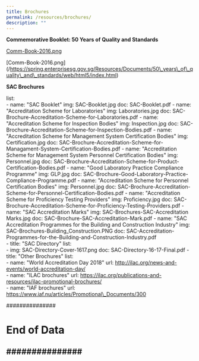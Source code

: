 ```yaml
---
title: Brochures
permalink: /resources/brochures/
description: ""
---
```

**Commemorative Booklet: 50 Years of Quality and Standards**

[Comm-Book-2016.png](/images/brochures/Comm-Book-2016.png)


[Comm-Book-2016.png]
(/https://spring.enterprisesg.gov.sg/Resources/Documents/50\_years\_of\_quality\_and\_standards/web/html5/index.html)
 
 
**SAC Brochures**

list:    
      - name: "SAC Booklet"
        img: SAC-Booklet.jpg
        doc: SAC-Booklet.pdf
      - name: "Accreditation Scheme for Laboratories"
        img: Laboratories.jpg
        doc: SAC-Brochure-Accreditation-Scheme-for-Laboratories.pdf
      - name: "Accreditation Scheme for Inspection Bodies"
        img: Inspection.jpg
        doc: SAC-Brochure-Accreditation-Scheme-for-Inspection-Bodies.pdf 
      - name: "Accreditation Scheme for Management System Certification Bodies"
        img: Certification.jpg
        doc: SAC-Brochure-Accreditation-Scheme-for-Managament-System-Certification-Bodies.pdf 
      - name: "Accreditation Scheme for Management System Personnel Certification Bodies"
        img: Personnel.jpg
        doc: SAC-Brochure-Accreditation-Scheme-for-Product-Certification-Bodies.pdf
      - name: "Good Laboratory Practice Compliance Programme"
        img: GLP.jpg
        doc: SAC-Brochure-Good-Laboratory-Practice-Compliance-Programme.pdf 
      - name: "Accreditation Scheme for Personnel Certification Bodies"
        img: Personnel.jpg
        doc: SAC-Brochure-Accreditation-Scheme-for-Personnel-Certification-Bodies.pdf
      - name: "Accreditation Scheme for Proficiency Testing Providers"
        img: Proficiency.jpg
        doc: SAC-Brochure-Accreditation-Scheme-for-Proficiency-Testing-Providers.pdf 
      - name: "SAC Accreditation Marks"
        img: SAC-Brochures-SAC-Accreditation Marks.jpg
        doc: SAC-Brochure-SAC-Accreditation-Mark.pdf 
      - name: "SAC Accreditation Programmes for the Building and Construction Industry"
        img: SAC-Brochures-Building\_Construction.PNG
        doc: SAC-Accreditation-Programmes-for-the-Building-and-Construction-Industry.pdf   
    - title: "SAC Directory"
      list:    
      - img: SAC-Directory-Cover-1617.png
        doc: SAC-Directory-16-17-Final.pdf
    - title: "Other Brochures"
      list:    
      - name: "World Accreditation Day 2018"
        url: http://ilac.org/news-and-events/world-accreditation-day/    
      - name: "ILAC brochures"
        url: https://ilac.org/publications-and-resources/ilac-promotional-brochures/    
      - name: "IAF brochures"
        url: https://www.iaf.nu/articles/Promotional\_Documents/300
 
###############
# End of Data #
###############
---